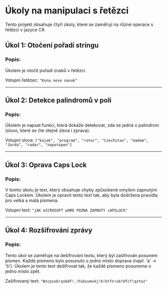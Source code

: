 # Úkoly na manipulaci s řetězci

Tento projekt obsahuje čtyři úkoly, které se zaměřují na různé operace s řetězci v jazyce C#. 

## Úkol 1: Otočení pořadí stringu

### Popis:
Úkolem je otočit pořadí znaků v řetězci. 

Vstupní řetězec: `"Kuna nese nanuk"`  

---

## Úkol 2: Detekce palindromů v poli

### Popis:
Úkolem je napsat funkci, která dokáže detekovat, zda se jedná o palindrom (slovo, které se čte stejně zleva i zprava). 

Vstupní slova: `["kajak", "program", "rotor", "Czechitas", "madam", "Jarda", "radar", "nepotopen"]`  

---

## Úkol 3: Oprava Caps Lock

### Popis:
V tomto úkolu je text, který obsahuje chyby způsobené omylem zapnutým Caps Lockem. Úkolem je opravit tento text tak, aby byla dodržena pravidla pro velká a malá písmena.

Vstupní text: `"jAK mICROSOFT wORD POZNA ZAPNUTY cAPSLOCK"`  

---

## Úkol 4: Rozšifrování zprávy

### Popis:
Tento úkol se zaměřuje na dešifrování textu, který byl zašifrován posunem písmen. Každé písmeno bylo posunuto o jedno místo doprava (např. 'a' -> 'b'). Úkolem je tento text dešifrovat tak, že každé písmeno posuneme o jedno místo zpět.

Zašifrovaný text: `"Wzcpsob!qsbdf!.!hsbuvmvkj!b!ktfn!ob!Ufcf!qztoz"`  

